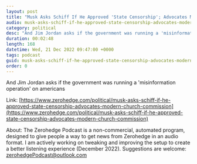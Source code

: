 ```yaml
---
layout: post
title: "Musk Asks Schiff If He Approved 'State Censorship'; Advocates Modern 'Church Commission' To Investigate FBI Corruption"
audio: musk-asks-schiff-if-he-approved-state-censorship-advocates-modern-church-commission-1
category: political
desc: "And Jim Jordan asks if the government was running a 'misinformation operation' on americans"
duration: 00:02:48
length: 168
datetime: Wed, 21 Dec 2022 09:47:00 +0000
tags: podcast
guid: musk-asks-schiff-if-he-approved-state-censorship-advocates-modern-church-commission-0
order: 0
---
```

And Jim Jordan asks if the government was running a 'misinformation operation' on americans

Link: [https://www.zerohedge.com/political/musk-asks-schiff-if-he-approved-state-censorship-advocates-modern-church-commission](https://www.zerohedge.com/political/musk-asks-schiff-if-he-approved-state-censorship-advocates-modern-church-commission)

About: The Zerohedge Podcast is a non-commercial, automated program, designed to give people a way to get news from Zerohedge in an audio format.  I am actively working on tweaking and improving the setup to create a better listening experience (December 2022).  Suggestions are welcome: [zerohedgePodcast@outlook.com](mailto:zerohedgePodcast@outlook.com)